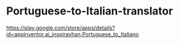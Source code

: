 # Portuguese-to-Italian-translator
https://play.google.com/store/apps/details?id=appinventor.ai_inspirayhan.Portuguese_to_Italiano

